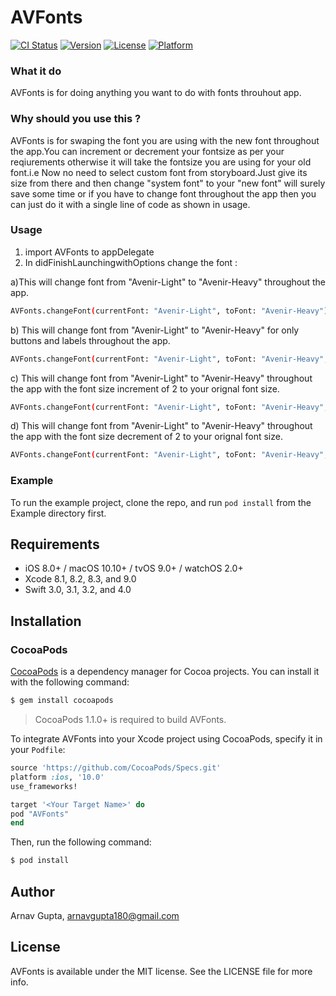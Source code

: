 # AVFonts

[![CI Status](http://img.shields.io/travis/Arnav/AVFonts.svg?style=flat)](https://travis-ci.org/Arnav/AVFonts)
[![Version](https://img.shields.io/cocoapods/v/AVFonts.svg?style=flat)](http://cocoapods.org/pods/AVFonts)
[![License](https://img.shields.io/cocoapods/l/AVFonts.svg?style=flat)](http://cocoapods.org/pods/AVFonts)
[![Platform](https://img.shields.io/cocoapods/p/AVFonts.svg?style=flat)](http://cocoapods.org/pods/AVFonts)


### What it do

AVFonts is for doing anything you want to do with fonts throuhout app.

### Why should you use this ?

AVFonts is for swaping the font you are using with the new font throughout the app.You can increment or decrement your fontsize as per your reqiurements otherwise it will take the fontsize you are using for your old font.i.e Now no need to select custom font from storyboard.Just give its size from there and then change "system font"  to your "new font" will surely save some time  or if you have to change font throughout the app then you can just do it with a single line of code as shown in usage.

### Usage

1. import AVFonts to appDelegate
2. In didFinishLaunchingwithOptions change the font :

a)This will change font from "Avenir-Light" to "Avenir-Heavy"  throughout the app.
```bash
AVFonts.changeFont(currentFont: "Avenir-Light", toFont: "Avenir-Heavy")
```

b)  This will change font from "Avenir-Light" to "Avenir-Heavy" for only buttons and labels  throughout the app.

```bash
AVFonts.changeFont(currentFont: "Avenir-Light", toFont: "Avenir-Heavy", [.button,.label])
```
c)  This will change font from "Avenir-Light" to "Avenir-Heavy"  throughout the app with the font size increment of 2 to your orignal font size.

```bash
AVFonts.changeFont(currentFont: "Avenir-Light", toFont: "Avenir-Heavy", [.button,.label,.textfield], increament: 2)
```

d) This will change font from "Avenir-Light" to "Avenir-Heavy"  throughout the app with the font size decrement of 2 to your orignal font size.

```bash
AVFonts.changeFont(currentFont: "Avenir-Light", toFont: "Avenir-Heavy", [.button,.label,.textfield,.textview], increament: -2)
```

###  Example

To run the example project, clone the repo, and run `pod install` from the Example directory first.

## Requirements

- iOS 8.0+ / macOS 10.10+ / tvOS 9.0+ / watchOS 2.0+
- Xcode 8.1, 8.2, 8.3, and 9.0
- Swift 3.0, 3.1, 3.2, and 4.0


## Installation

### CocoaPods

[CocoaPods](http://cocoapods.org) is a dependency manager for Cocoa projects. You can install it with the following command:

```bash
$ gem install cocoapods
```

> CocoaPods 1.1.0+ is required to build  AVFonts.

To integrate AVFonts into your Xcode project using CocoaPods, specify it in your `Podfile`:

```ruby
source 'https://github.com/CocoaPods/Specs.git'
platform :ios, '10.0'
use_frameworks!

target '<Your Target Name>' do
pod "AVFonts"
end
```

Then, run the following command:

```bash
$ pod install
```


## Author

Arnav Gupta, arnavgupta180@gmail.com

## License

AVFonts is available under the MIT license. See the LICENSE file for more info.
